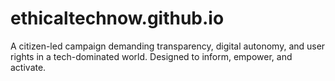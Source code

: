 # ethicaltechnow.github.io
A citizen-led campaign demanding transparency, digital autonomy, and user rights in a tech-dominated world. Designed to inform, empower, and activate.
